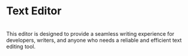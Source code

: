 # Text Editor
<br>
This editor is designed to provide a seamless writing experience for developers, writers, and anyone who needs a reliable and efficient text editing tool.
